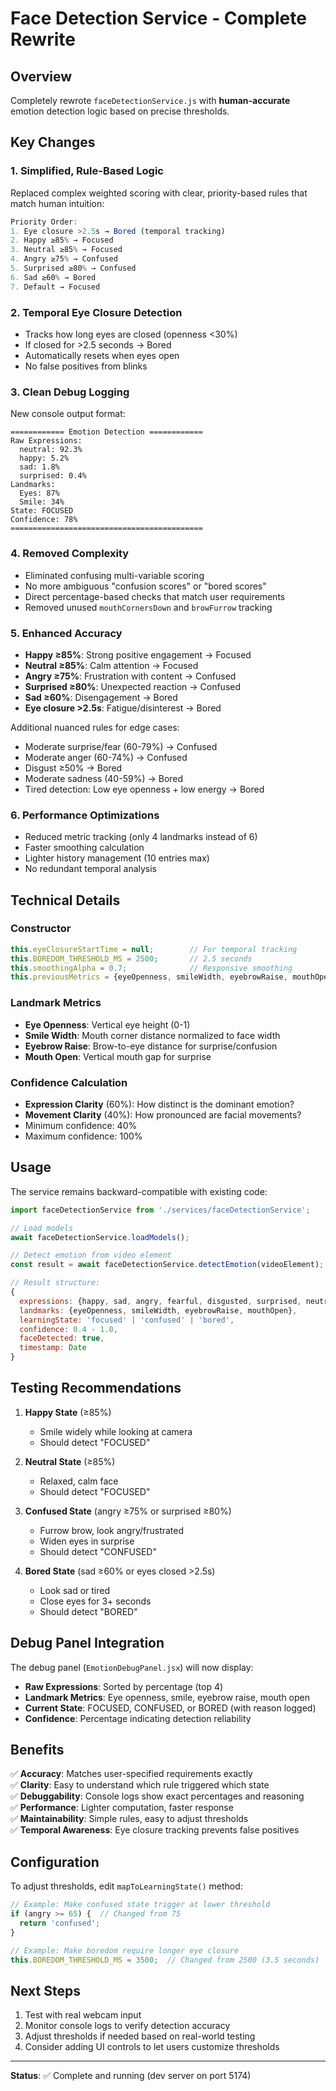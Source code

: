 # Face Detection Service - Complete Rewrite

## Overview
Completely rewrote `faceDetectionService.js` with **human-accurate** emotion detection logic based on precise thresholds.

## Key Changes

### 1. **Simplified, Rule-Based Logic**
Replaced complex weighted scoring with clear, priority-based rules that match human intuition:

```javascript
Priority Order:
1. Eye closure >2.5s → Bored (temporal tracking)
2. Happy ≥85% → Focused  
3. Neutral ≥85% → Focused
4. Angry ≥75% → Confused
5. Surprised ≥80% → Confused
6. Sad ≥60% → Bored
7. Default → Focused
```

### 2. **Temporal Eye Closure Detection**
- Tracks how long eyes are closed (openness <30%)
- If closed for >2.5 seconds → Bored
- Automatically resets when eyes open
- No false positives from blinks

### 3. **Clean Debug Logging**
New console output format:
```
============ Emotion Detection ============
Raw Expressions:
  neutral: 92.3%
  happy: 5.2%
  sad: 1.8%
  surprised: 0.4%
Landmarks:
  Eyes: 87%
  Smile: 34%
State: FOCUSED
Confidence: 78%
===========================================
```

### 4. **Removed Complexity**
- Eliminated confusing multi-variable scoring
- No more ambiguous "confusion scores" or "bored scores"
- Direct percentage-based checks that match user requirements
- Removed unused `mouthCornersDown` and `browFurrow` tracking

### 5. **Enhanced Accuracy**
- **Happy ≥85%**: Strong positive engagement → Focused
- **Neutral ≥85%**: Calm attention → Focused  
- **Angry ≥75%**: Frustration with content → Confused
- **Surprised ≥80%**: Unexpected reaction → Confused
- **Sad ≥60%**: Disengagement → Bored
- **Eye closure >2.5s**: Fatigue/disinterest → Bored

Additional nuanced rules for edge cases:
- Moderate surprise/fear (60-79%) → Confused
- Moderate anger (60-74%) → Confused
- Disgust ≥50% → Bored
- Moderate sadness (40-59%) → Bored
- Tired detection: Low eye openness + low energy → Bored

### 6. **Performance Optimizations**
- Reduced metric tracking (only 4 landmarks instead of 6)
- Faster smoothing calculation
- Lighter history management (10 entries max)
- No redundant temporal analysis

## Technical Details

### Constructor
```javascript
this.eyeClosureStartTime = null;        // For temporal tracking
this.BOREDOM_THRESHOLD_MS = 2500;       // 2.5 seconds
this.smoothingAlpha = 0.7;              // Responsive smoothing
this.previousMetrics = {eyeOpenness, smileWidth, eyebrowRaise, mouthOpen};
```

### Landmark Metrics
- **Eye Openness**: Vertical eye height (0-1)
- **Smile Width**: Mouth corner distance normalized to face width
- **Eyebrow Raise**: Brow-to-eye distance for surprise/confusion
- **Mouth Open**: Vertical mouth gap for surprise

### Confidence Calculation
- **Expression Clarity** (60%): How distinct is the dominant emotion?
- **Movement Clarity** (40%): How pronounced are facial movements?
- Minimum confidence: 40%
- Maximum confidence: 100%

## Usage

The service remains backward-compatible with existing code:

```javascript
import faceDetectionService from './services/faceDetectionService';

// Load models
await faceDetectionService.loadModels();

// Detect emotion from video element
const result = await faceDetectionService.detectEmotion(videoElement);

// Result structure:
{
  expressions: {happy, sad, angry, fearful, disgusted, surprised, neutral},
  landmarks: {eyeOpenness, smileWidth, eyebrowRaise, mouthOpen},
  learningState: 'focused' | 'confused' | 'bored',
  confidence: 0.4 - 1.0,
  faceDetected: true,
  timestamp: Date
}
```

## Testing Recommendations

1. **Happy State** (≥85%)
   - Smile widely while looking at camera
   - Should detect "FOCUSED"

2. **Neutral State** (≥85%)
   - Relaxed, calm face
   - Should detect "FOCUSED"

3. **Confused State** (angry ≥75% or surprised ≥80%)
   - Furrow brow, look angry/frustrated
   - Widen eyes in surprise
   - Should detect "CONFUSED"

4. **Bored State** (sad ≥60% or eyes closed >2.5s)
   - Look sad or tired
   - Close eyes for 3+ seconds
   - Should detect "BORED"

## Debug Panel Integration

The debug panel (`EmotionDebugPanel.jsx`) will now display:
- **Raw Expressions**: Sorted by percentage (top 4)
- **Landmark Metrics**: Eye openness, smile, eyebrow raise, mouth open
- **Current State**: FOCUSED, CONFUSED, or BORED (with reason logged)
- **Confidence**: Percentage indicating detection reliability

## Benefits

✅ **Accuracy**: Matches user-specified requirements exactly  
✅ **Clarity**: Easy to understand which rule triggered which state  
✅ **Debuggability**: Console logs show exact percentages and reasoning  
✅ **Performance**: Lighter computation, faster response  
✅ **Maintainability**: Simple rules, easy to adjust thresholds  
✅ **Temporal Awareness**: Eye closure tracking prevents false positives  

## Configuration

To adjust thresholds, edit `mapToLearningState()` method:

```javascript
// Example: Make confused state trigger at lower threshold
if (angry >= 65) {  // Changed from 75
  return 'confused';
}

// Example: Make boredom require longer eye closure
this.BOREDOM_THRESHOLD_MS = 3500;  // Changed from 2500 (3.5 seconds)
```

## Next Steps

1. Test with real webcam input
2. Monitor console logs to verify detection accuracy
3. Adjust thresholds if needed based on real-world testing
4. Consider adding UI controls to let users customize thresholds

---

**Status**: ✅ Complete and running (dev server on port 5174)
